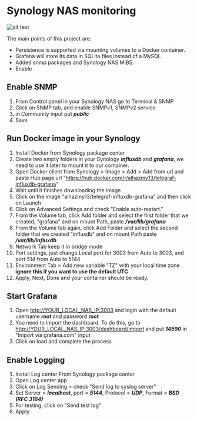 # Synology NAS monitoring

![alt text](https://github.com/alhazmy13/Synology-NAS-monitoring/blob/master/dashboard.png)

The main points of this project are:

* Persistence is supported via mounting volumes to a Docker container.
* Grafana will store its data in SQLite files instead of a MySQL.
* Added snmp packages and Synology NAS MIBS.
* Enable 

## Enable SNMP
1. From Control panel in your Synology NAS go to Terminal & SNMP
2. Click on SNMP tab, and enable SNMPv1, SNMPv2 service
3. in Community input put ***public***
4. Save

## Run Docker image in your Synology

1. Install Docker from Synology package center
2. Create two empty folders in your Synology ***influxdb*** and ***grafana***, we need to use it later to mount it to our container.
3. Open Docker client from Synology > Image > Add > Add from url and paste Hub page url "https://hub.docker.com/r/alhazmy13/telegraf-influxdb-grafana"
4. Wait until it finishes downloading the image
5. Click on the image "alhazmy13/telegraf-influxdb-grafana" and then click on Launch 
6. Click on Advanced Settings and check "Enable auto-restart."
7. From the Volume tab, click Add folder and select the first folder that we created, "grafana" and on mount Path, paste ***/var/lib/grafana***
8. From the Volume tab again, click Add Folder and select the second folder that we created "influxdb" and on mount Path paste ***/var/lib/influxdb***
9. Network Tab keep it in bridge mode
10. Port settings, just change Local port for 3003 from Auto to 3003, and port 514 from Auto to 5144
11. Environment Tab > Add new variable "TZ" with your local time zone **ignore this if you want to use the default UTC**
12. Apply, Next, Done and your container should be ready.

## Start Grafana

1. Open [http://YOUR_LOCAL_NAS_IP:3003](http://YOUR_LOCAL_NAS_IP:3003) and login with the default username ***root*** and password ***root***
2. You need to import the dashboard. To do this, go to [http://YOUR_LOCAL_NAS_IP:3003/dashboard/import](http://YOUR_LOCAL_NAS_IP:3003/dashboard/import) and put ***14590*** in "Import via grafana.com" input
3. Click on load and complete the process

## Enable Logging
1. Install Log center From Synology package center
2. Open Log center app
3. Click on Log Sending > check "Send log to syslog server"
3. Set Server = ***localhost***,  port = ***5144***, Protocol = ***UDP***, Format = ***BSD (RFC 3164)***
4. For testing, click on "Send test log" 
4. Apply
